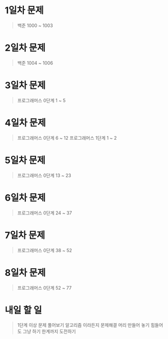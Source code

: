 # 1일차 문제
 > 백준 1000 ~ 1003
# 2일차 문제
 > 백준 1004 ~ 1006
# 3일차 문제 
 > 프로그래머스 0단계 1 ~ 5
# 4일차 문제
 > 프로그래머스 0단계 6 ~ 12
 > 프로그래머스 1단계 1 ~ 2
# 5일차 문제
 > 프로그래머스 0단계 13 ~ 23
# 6일차 문제
 > 프로그래머스 0단계 24 ~ 37
# 7일차 문제
 > 프로그래머스 0단계 38 ~ 52
# 8일차 문제
 > 프로그래머스 0단계 52 ~ 77
# 내일 할 일
 > 1단계 이상 문제 풀어보기
 알고리즘 이라든지 문제해결 머리 만들어 놓기
 힘들어도 그냥 하기
 한계까지 도전하기